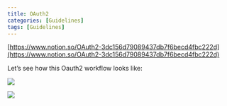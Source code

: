 ```yaml
---
title: OAuth2
categories: [Guidelines]
tags: [Guidelines]
---
```


[https://www.notion.so/OAuth2-3dc156d79089437db7f6becd4fbc222d](https://www.notion.so/OAuth2-3dc156d79089437db7f6becd4fbc222d)


Let’s see how this Oauth2 workflow looks like:


![](https://prod-files-secure.s3.us-west-2.amazonaws.com/9960fb2a-b75e-4bea-a8f9-b00925db1215/3bce41e0-99e8-4ebd-9701-e2bc9cbb79a2/Untitled.png?X-Amz-Algorithm=AWS4-HMAC-SHA256&X-Amz-Content-Sha256=UNSIGNED-PAYLOAD&X-Amz-Credential=ASIAZI2LB466YB4DJ3GN%2F20250424%2Fus-west-2%2Fs3%2Faws4_request&X-Amz-Date=20250424T202502Z&X-Amz-Expires=3600&X-Amz-Security-Token=IQoJb3JpZ2luX2VjEIT%2F%2F%2F%2F%2F%2F%2F%2F%2F%2FwEaCXVzLXdlc3QtMiJGMEQCIF34ApdAM2dLYBkEv1naj4oErDmyRfB7JxnOYf4LBaMnAiAcZG%2FPBknAqgs0wROZc3zjPR9ultWY2NtIom7FgV5LICr%2FAwgdEAAaDDYzNzQyMzE4MzgwNSIMSUuYwPo%2F4qyNNEkVKtwD18mk1AxjVAthqx%2FbYl56WqW7EGMobyjHZcRsW7D30VliUsAyWgGgQeHbla%2Fv5AyVmcxroAsCRPp2uJq6y6tM7gbo2HA5gBkB6IGDiDFAc67DPCcsQZik%2FzFCcHnFBvdciupLrE0b2o3jFOiw1BtEsv3T0EcK5M4cnGXykofbZY3%2BgHBQ9mHfAY5F%2FCoUR1uFgAohxJUPNh2f%2BbZi6MIKy5JT8PyL4Oe4kx5%2Fcc4jzPtM4uuO%2F1y9B%2BPtf872NtqY0960ULZgH00khqWKtz8qkgG2fD9S0dRart8LvIc9H1%2FDwagHkLSMCT9gN6lgC7YY7QIkKjgy3Xah3ewp7KaSdgF0DayikV00DEoyBXa9rl6NWV83a0ZAR5X8UUHzoap6CSibda2RtwIpAIIo5EQIUzgpgjWPcXvEzfFYYRXVsttnSByHBGi45McGgLWXh617Sp6y0W1P6chJABa1Mm8LfnYmlM09Rniwapaa%2FljIFPdQC08QNVEgpaQ5FMfTzs2eSeiwZLWQH0lyGj8tYnR%2BNHEEw3VeWke79iTZ%2BrxKeLcs90oA%2Blbu1NX0doo6rOnuFBRZd4Wyfxzyoyf5oUPTvgnUYe1bKoKxGWsobeK3zH8IMLwVBSdwZv2jp%2Bgw9qSqwAY6pgGmdt6XdWPLncZzyAPzuc%2BPXBAqVcQV1xcUz%2BK8eZSA12rBmoBvV%2BshQfRS96lIQNeG2%2BEHQAukqQt8%2FPWflfv8mMZgUwcqweKeFk99fDaU5r9OjrY%2BbeAz12x%2BajIn%2BlM8enjuxcgjrZ0VIwU8Eg5e8umhq5EYp%2F5A3b2Q6175MZKdu6is95SsjBhnUEwvrOdL%2FHxEDMHmXiY8HJ1iIG%2B3d4YatV%2BO&X-Amz-Signature=2b7ace3524ce99727641af3acfb98d2d53e0319222c1f1c142a875ae1ae2e3e6&X-Amz-SignedHeaders=host&x-id=GetObject)


![](https://prod-files-secure.s3.us-west-2.amazonaws.com/9960fb2a-b75e-4bea-a8f9-b00925db1215/27d32b66-de43-41de-80f7-7edb81d1190f/Untitled.png?X-Amz-Algorithm=AWS4-HMAC-SHA256&X-Amz-Content-Sha256=UNSIGNED-PAYLOAD&X-Amz-Credential=ASIAZI2LB466YB4DJ3GN%2F20250424%2Fus-west-2%2Fs3%2Faws4_request&X-Amz-Date=20250424T202502Z&X-Amz-Expires=3600&X-Amz-Security-Token=IQoJb3JpZ2luX2VjEIT%2F%2F%2F%2F%2F%2F%2F%2F%2F%2FwEaCXVzLXdlc3QtMiJGMEQCIF34ApdAM2dLYBkEv1naj4oErDmyRfB7JxnOYf4LBaMnAiAcZG%2FPBknAqgs0wROZc3zjPR9ultWY2NtIom7FgV5LICr%2FAwgdEAAaDDYzNzQyMzE4MzgwNSIMSUuYwPo%2F4qyNNEkVKtwD18mk1AxjVAthqx%2FbYl56WqW7EGMobyjHZcRsW7D30VliUsAyWgGgQeHbla%2Fv5AyVmcxroAsCRPp2uJq6y6tM7gbo2HA5gBkB6IGDiDFAc67DPCcsQZik%2FzFCcHnFBvdciupLrE0b2o3jFOiw1BtEsv3T0EcK5M4cnGXykofbZY3%2BgHBQ9mHfAY5F%2FCoUR1uFgAohxJUPNh2f%2BbZi6MIKy5JT8PyL4Oe4kx5%2Fcc4jzPtM4uuO%2F1y9B%2BPtf872NtqY0960ULZgH00khqWKtz8qkgG2fD9S0dRart8LvIc9H1%2FDwagHkLSMCT9gN6lgC7YY7QIkKjgy3Xah3ewp7KaSdgF0DayikV00DEoyBXa9rl6NWV83a0ZAR5X8UUHzoap6CSibda2RtwIpAIIo5EQIUzgpgjWPcXvEzfFYYRXVsttnSByHBGi45McGgLWXh617Sp6y0W1P6chJABa1Mm8LfnYmlM09Rniwapaa%2FljIFPdQC08QNVEgpaQ5FMfTzs2eSeiwZLWQH0lyGj8tYnR%2BNHEEw3VeWke79iTZ%2BrxKeLcs90oA%2Blbu1NX0doo6rOnuFBRZd4Wyfxzyoyf5oUPTvgnUYe1bKoKxGWsobeK3zH8IMLwVBSdwZv2jp%2Bgw9qSqwAY6pgGmdt6XdWPLncZzyAPzuc%2BPXBAqVcQV1xcUz%2BK8eZSA12rBmoBvV%2BshQfRS96lIQNeG2%2BEHQAukqQt8%2FPWflfv8mMZgUwcqweKeFk99fDaU5r9OjrY%2BbeAz12x%2BajIn%2BlM8enjuxcgjrZ0VIwU8Eg5e8umhq5EYp%2F5A3b2Q6175MZKdu6is95SsjBhnUEwvrOdL%2FHxEDMHmXiY8HJ1iIG%2B3d4YatV%2BO&X-Amz-Signature=75394e37eb55738ad83ee75ef7b980ef45b1d62574f9ab27d3e7ee6b342ef1e3&X-Amz-SignedHeaders=host&x-id=GetObject)

